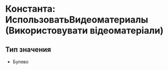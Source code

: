 ﻿# Константа: ИспользоватьВидеоматериалы (Використовувати відеоматеріали)

## Тип значения

- Булево

